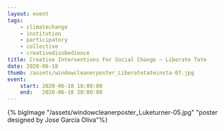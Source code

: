 ```yaml
---
layout: event
tags:
    - climatechange
    - institution
    - participatory
    - collective
    - creativedisobedience
title: Creative Interventions For Social Change – Liberate Tate
date: 2020-06-18
thumb: /assets/windowcleanerposter_Liberatetateinsta-07.jpg
event:
    start: 2020-06-18 18:00:00
    end:   2020-06-18 20:00:00
---
```




{% bigImage "/assets/windowcleanerposter_Luketurner-05.jpg" "poster designed by Jose Garcia Oliva"%}
